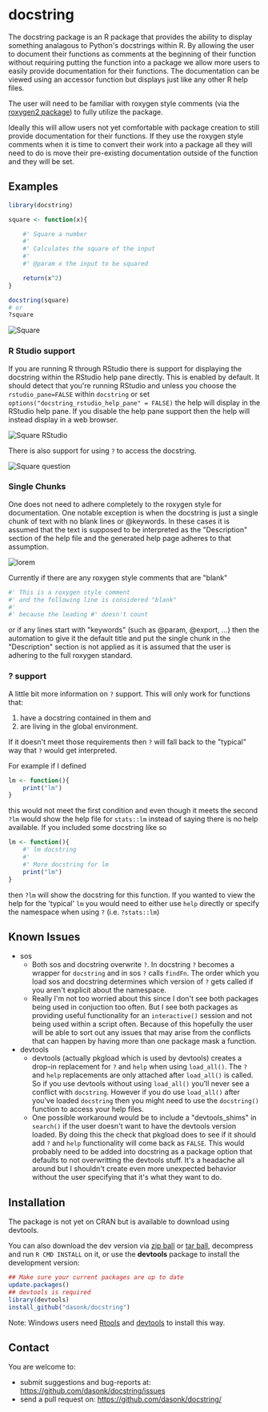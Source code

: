 # docstring

The docstring package is an R package that provides the ability to 
display something analagous to
Python's docstrings within R.  By allowing the user to document
their functions as comments at the beginning of their function
without requiring putting the function into a package we allow
more users to easily provide documentation for their functions.
The documentation can be viewed using an accessor function but
displays just like any other R help files.

The user will need to be familiar with roxygen style comments (via the [roxygen2 package](https://cran.r-project.org/package=roxygen2))
to fully utilize the package.  

Ideally this will
allow users not yet comfortable with package creation to still provide
documentation for their functions. If they use the roxygen style comments when it
is time to convert their work into a package all they will need to do is move
their pre-existing documentation outside of the function and they will be set.

## Examples


```r
library(docstring)

square <- function(x){

    #' Square a number
    #'
    #' Calculates the square of the input
    #'
    #' @param x the input to be squared

    return(x^2)
}

docstring(square)
# or
?square
```

![Square](docs/images/square_web.png)

### R Studio support

If you are running R through RStudio there is support for displaying the
docstring within the RStudio help pane directly.  This is enabled by default. It
should detect that you're running RStudio and unless you choose the `rstudio_pane=FALSE`
within `docstring` or set `options("docstring_rstudio_help_pane" = FALSE)` the help
will display in the RStudio help pane. If you disable the help pane support then
the help will instead display in a web browser.

![Square RStudio](docs/images/square_rstudio.png)

There is also support for using `?` to access the docstring.  

![Square question](docs/images/square_question.png)

### Single Chunks

One does not need to adhere completely to the roxygen style for documentation.
One notable exception is when the docstring is just a single chunk of
text with no blank lines or @keywords.  In these cases it is assumed that
the text is supposed to be interpreted as the "Description" section of the 
help file and the generated help page adheres to that assumption.

![lorem](docs/images/chunk_lorem.png)

Currently if there are any roxygen style comments that are "blank"

```r
#' This is a roxygen style comment
#' and the following line is considered "blank"
#'
#' because the leading #' doesn't count
```

or if any lines start with "keywords" (such as @param, @export, ...)
then the automation to give it the default title and put the single chunk
in the "Description" section is not applied as it is
assumed that the user is adhering to the full roxygen standard.

### ? support

A little bit more information on `?` support. 
This will only work for functions that:

 1) have a docstring contained in them and 
 2) are living in the global environment.  

If it doesn't meet those requirements then `?` will fall back to the "typical" 
way that `?` would get interpreted.

For example if I defined

```r
lm <- function(){
    print("lm")
}
```

this would not meet the first condition and even though it meets the second
`?lm` would show the help file for `stats::lm` instead of saying there is no help
available.  If you included some docstring like so

```r
lm <- function(){
    #' lm docstring
    #'
    #' More docstring for lm
    print("lm")
}
```
then `?lm` will show the docstring for this function. If you wanted to view
the help for the 'typical' `lm` you would need to either use `help` directly or
specify the namespace when using `?` (i.e. `?stats::lm`)





## Known Issues

 - sos
    - Both sos and docstring overwrite `?`.  In docstring `?` becomes
    a wrapper for `docstring` and in sos `?` calls `findFn`. The
    order which you load sos and docstring determines which version of `?` gets
    called if you aren't explicit about the namespace.
    - Really I'm not too worried about this since I don't see both packages
    being used in conjuction too often.  But I see both packages as providing
    useful functionality for an `interactive()` session and not being used
    within a script often.  Because of this hopefully the user will be able
    to sort out any issues that may arise from the conflicts that can happen
    by having more than one package mask a function.
 - devtools
    - devtools (actually pkgload which is used by devtools) creates a drop-in 
    replacement for `?` and `help` when using `load_all()`. The `?` and `help`
    replacements are only attached after `load_all()` is called. So if you use
    devtools without using `load_all()` you'll never see a conflict with 
    `docstring`.  However if you do use `load_all()` after you've loaded
    `docstring` then you might need to use the `docstring()` function to access
    your help files.
    - One possible workaround would be to include a "devtools_shims" in `search()`
    if the user doesn't want to have the devtools version loaded. By doing this
    the check that pkgload does to see if it should add `?` and `help` functionality
    will come back as `FALSE`.  This would probably need to be added into docstring
    as a package option that defaults to not overwritting the devtools stuff.
    It's a headache all around but I shouldn't create even more unexpected behavior
    without the user specifying that it's what they want to do.


## Installation

The package is not yet on CRAN but is available to download using devtools.

You can also download the dev version via [zip ball](https://github.com/dasonk/docstring/zipball/master) or [tar ball](https://github.com/dasonk/docstring/tarball/master), decompress and run `R CMD INSTALL` on it, or use the **devtools** package to install the development version:

```r
## Make sure your current packages are up to date
update.packages()
## devtools is required
library(devtools)
install_github("dasonk/docstring")
```

Note: Windows users need [Rtools](http://www.murdoch-sutherland.com/Rtools/) and [devtools](http://CRAN.R-project.org/package=devtools) to install this way.


## Contact

You are welcome to:
* submit suggestions and bug-reports at: <https://github.com/dasonk/docstring/issues>
* send a pull request on: <https://github.com/dasonk/docstring/>


